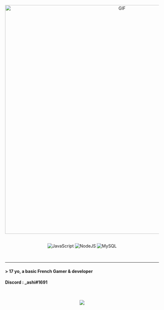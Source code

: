 <div align="center">
<img hight="250" width="750" alt="GIF" align="center" src="https://imgr.search.brave.com/_sPblR_TRjGCoksRBJDx-RtvUV4bkviUu0b6tX9TjxU/fit/499/240/ce/1/aHR0cHM6Ly9tZWRp/YS5naXBoeS5jb20v/bWVkaWEvRVM5Y1lW/OVV2dUk2cy9naXBo/eS5naWY.gif">
</div>


</br>

<p align="center">
<img alt="JavaScript" src="https://img.shields.io/badge/JavaScript-F7DF1E?style=for-the-badge&logo=javascript&logoColor=black"/>
<img alt="NodeJS" src="https://img.shields.io/badge/Node.js-43853D?style=for-the-badge&logo=node.js&logoColor=white" />
<img alt="MySQL" src="https://img.shields.io/badge/MySQL-00000F?style=for-the-badge&logo=mysql&logoColor=white"/>
</p>
</br>

*************

#### > 17 yo, a basic French Gamer & developer

#### Discord : _ashi#1691

</br>


<p align="center" >  
  <a href="https://github.com/anuraghazra/github-readme-stats"> 
    <img  src="https://github-readme-stats.vercel.app/api?username=ashibre&&show_icons=true&theme=tokyonight"/>
  </a>
  </p>

